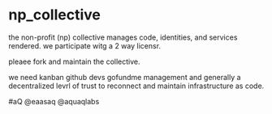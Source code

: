 # np_collective

the non-profit (np) collective manages code, identities, and services rendered.  we participate witg a 2 way licensr.

pleaee fork and maintain the collective.

we need
kanban
github devs
gofundme management
and generally a decentralized levrl of trust to reconnect and maintain infrastructure as code.  

#aQ @eaasaq @aquaqlabs


